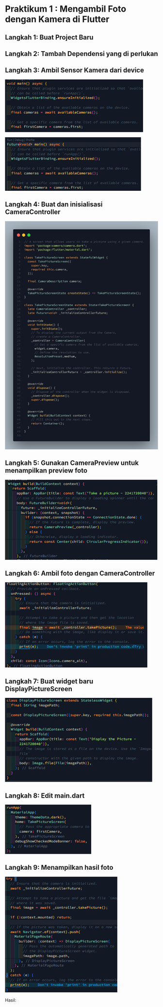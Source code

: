 # Praktikum 1 : Mengambil Foto dengan Kamera di Flutter

## Langkah 1: Buat Project Baru<br>

## Langkah 2: Tambah Dependensi yang di perlukan<br>

## Langkah 3: Ambil Sensor Kamera dari device<br>

![alt text](image.png)<br>

![alt text](image-1.png)<br>

## Langkah 4: Buat dan inisialisasi CameraController<br>

![alt text](code2.png)<br>

## Langkah 5: Gunakan CameraPreview untuk menampilkan preview foto<br>

![alt text](image-2.png)<br>

## Langkah 6: Ambil foto dengan CameraController<br>

![alt text](image-3.png)<br>

## Langkah 7: Buat widget baru DisplayPictureScreen<br>

![alt text](image-4.png)<br>

## Langkah 8: Edit main.dart<br>

![alt text](image-5.png)<br>

## Langkah 9: Menampilkan hasil foto<br>

![alt text](image-6.png)<br>

Hasil:<br>
